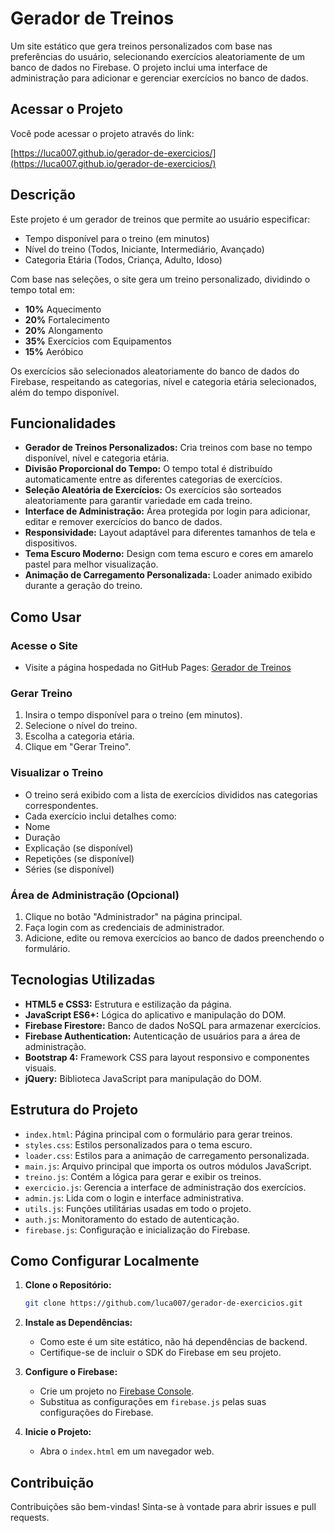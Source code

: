 # Gerador de Treinos

Um site estático que gera treinos personalizados com base nas preferências do usuário, selecionando exercícios aleatoriamente de um banco de dados no Firebase. O projeto inclui uma interface de administração para adicionar e gerenciar exercícios no banco de dados.

## Acessar o Projeto

Você pode acessar o projeto através do link:

[https://luca007.github.io/gerador-de-exercicios/](https://luca007.github.io/gerador-de-exercicios/)

## Descrição

Este projeto é um gerador de treinos que permite ao usuário especificar:

- Tempo disponível para o treino (em minutos)
- Nível do treino (Todos, Iniciante, Intermediário, Avançado)
- Categoria Etária (Todos, Criança, Adulto, Idoso)

Com base nas seleções, o site gera um treino personalizado, dividindo o tempo total em:

- **10%** Aquecimento
- **20%** Fortalecimento
- **20%** Alongamento
- **35%** Exercícios com Equipamentos
- **15%** Aeróbico

Os exercícios são selecionados aleatoriamente do banco de dados do Firebase, respeitando as categorias, nível e categoria etária selecionados, além do tempo disponível.

## Funcionalidades

- **Gerador de Treinos Personalizados:** Cria treinos com base no tempo disponível, nível e categoria etária.
- **Divisão Proporcional do Tempo:** O tempo total é distribuído automaticamente entre as diferentes categorias de exercícios.
- **Seleção Aleatória de Exercícios:** Os exercícios são sorteados aleatoriamente para garantir variedade em cada treino.
- **Interface de Administração:** Área protegida por login para adicionar, editar e remover exercícios do banco de dados.
- **Responsividade:** Layout adaptável para diferentes tamanhos de tela e dispositivos.
- **Tema Escuro Moderno:** Design com tema escuro e cores em amarelo pastel para melhor visualização.
- **Animação de Carregamento Personalizada:** Loader animado exibido durante a geração do treino.

## Como Usar

### Acesse o Site

- Visite a página hospedada no GitHub Pages: [Gerador de Treinos](https://luca007.github.io/gerador-de-exercicios/)

### Gerar Treino

1. Insira o tempo disponível para o treino (em minutos).
2. Selecione o nível do treino.
3. Escolha a categoria etária.
4. Clique em "Gerar Treino".

### Visualizar o Treino

- O treino será exibido com a lista de exercícios divididos nas categorias correspondentes.
- Cada exercício inclui detalhes como:
- Nome
- Duração
- Explicação (se disponível)
- Repetições (se disponível)
- Séries (se disponível)

### Área de Administração (Opcional)

1. Clique no botão "Administrador" na página principal.
2. Faça login com as credenciais de administrador.
3. Adicione, edite ou remova exercícios ao banco de dados preenchendo o formulário.

## Tecnologias Utilizadas

- **HTML5 e CSS3:** Estrutura e estilização da página.
- **JavaScript ES6+:** Lógica do aplicativo e manipulação do DOM.
- **Firebase Firestore:** Banco de dados NoSQL para armazenar exercícios.
- **Firebase Authentication:** Autenticação de usuários para a área de administração.
- **Bootstrap 4:** Framework CSS para layout responsivo e componentes visuais.
- **jQuery:** Biblioteca JavaScript para manipulação do DOM.

## Estrutura do Projeto

- `index.html`: Página principal com o formulário para gerar treinos.
- `styles.css`: Estilos personalizados para o tema escuro.
- `loader.css`: Estilos para a animação de carregamento personalizada.
- `main.js`: Arquivo principal que importa os outros módulos JavaScript.
- `treino.js`: Contém a lógica para gerar e exibir os treinos.
- `exercicio.js`: Gerencia a interface de administração dos exercícios.
- `admin.js`: Lida com o login e interface administrativa.
- `utils.js`: Funções utilitárias usadas em todo o projeto.
- `auth.js`: Monitoramento do estado de autenticação.
- `firebase.js`: Configuração e inicialização do Firebase.

## Como Configurar Localmente

1. **Clone o Repositório:**

     ```bash
     git clone https://github.com/luca007/gerador-de-exercicios.git
     ```

2. **Instale as Dependências:**

     - Como este é um site estático, não há dependências de backend.
     - Certifique-se de incluir o SDK do Firebase em seu projeto.

3. **Configure o Firebase:**

     - Crie um projeto no [Firebase Console](https://console.firebase.google.com/).
     - Substitua as configurações em `firebase.js` pelas suas configurações do Firebase.

4. **Inicie o Projeto:**

     - Abra o `index.html` em um navegador web.

## Contribuição

Contribuições são bem-vindas! Sinta-se à vontade para abrir issues e pull requests.
